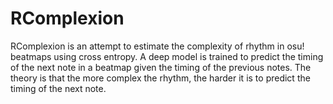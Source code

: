 # RComplexion

RComplexion is an attempt to estimate the complexity of rhythm in osu! beatmaps using cross entropy.
A deep model is trained to predict the timing of the next note in a beatmap given the timing of the previous notes.
The theory is that the more complex the rhythm, the harder it is to predict the timing of the next note.